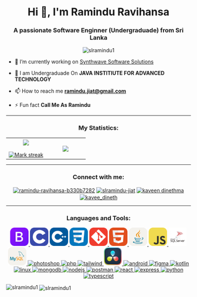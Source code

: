 <h1 align="center">Hi 👋, I'm Ramindu Ravihansa</h1>
<h3 align="center">A passionate Software Enginner (Undergraduade) from Sri Lanka</h3>

<p align="center"> <img src="https://komarev.com/ghpvc/?username=slramindu1&label=Profile%20views&color=0e75b6&style=flat" alt="slramindu1" /> </p>

- 🔭 I’m currently working on [Synthwave Software Solutions](https://synthwavesolutions.com/)

- 🌱 I am Undergraduade On **JAVA INSTITIUTE FOR ADVANCED TECHNOLOGY**

- 📫 How to reach me **ramindu.jiat@gmail.com**

- ⚡ Fun fact **Call Me As Ramindu**
---
<h3 align="center">My Statistics:</h3>
<markdown-accessiblity-table data-catalyst=""><table align="center">
<tbody><tr border="none">
<td width="50%" align="center">
  <a target="_blank" rel="noopener noreferrer nofollow" href="https://camo.githubusercontent.com/995ec8ecda7aa75dba25b3c206a5e30d945d353db7d414a4be25547a77bf4c5c/68747470733a2f2f6769746875622d726561646d652d73746174732e76657263656c2e6170702f6170693f757365726e616d653d5363617231313039267468656d653d6461726b2673686f775f69636f6e733d7472756526636f756e745f707269766174653d74727565" previewlistener="true"><img align="center" src="https://camo.githubusercontent.com/995ec8ecda7aa75dba25b3c206a5e30d945d353db7d414a4be25547a77bf4c5c/68747470733a2f2f6769746875622d726561646d652d73746174732e76657263656c2e6170702f6170693f757365726e616d653d5363617231313039267468656d653d6461726b2673686f775f69636f6e733d7472756526636f756e745f707269766174653d74727565" data-canonical-src="https://github-readme-stats.vercel.app/api?username=Scar1109&amp;theme=dark&amp;show_icons=true&amp;count_private=true" style="max-width: 100%;"></a>
  <br><br>
  <a target="_blank" rel="noopener noreferrer nofollow" href="https://camo.githubusercontent.com/fa80504be3194887d3c48af6c9a4a375baf804978bd05426f860d69990dbaf5b/68747470733a2f2f6769746875622d726561646d652d73747265616b2d73746174732e6865726f6b756170702e636f6d2f3f757365723d5363617231313039267468656d653d6461726b26686964655f626f726465723d66616c7365" previewlistener="true"><img title="🔥 Get streak stats for your profile at git.io/streak-stats" alt="Mark streak" src="https://camo.githubusercontent.com/fa80504be3194887d3c48af6c9a4a375baf804978bd05426f860d69990dbaf5b/68747470733a2f2f6769746875622d726561646d652d73747265616b2d73746174732e6865726f6b756170702e636f6d2f3f757365723d5363617231313039267468656d653d6461726b26686964655f626f726465723d66616c7365" data-canonical-src="https://github-readme-streak-stats.herokuapp.com/?user=Scar1109&amp;theme=dark&amp;hide_border=false" style="max-width: 100%;"></a> 
</td>
<td width="50%" align="center">
  <a target="_blank" rel="noopener noreferrer nofollow" href="https://camo.githubusercontent.com/4445665e8a2c846d57516abeb007e8ec529ff73fc08f65b46d96e26118c01e97/68747470733a2f2f6769746875622d726561646d652d73746174732e616e7572616768617a7261312e76657263656c2e6170702f6170692f746f702d6c616e67732f3f757365726e616d653d5363617231313039267468656d653d6461726b26686964655f626f726465723d66616c7365266e6f2d62673d74727565266e6f2d6672616d653d74727565266c616e67735f636f756e743d3130" previewlistener="true"><img align="center" src="https://camo.githubusercontent.com/4445665e8a2c846d57516abeb007e8ec529ff73fc08f65b46d96e26118c01e97/68747470733a2f2f6769746875622d726561646d652d73746174732e616e7572616768617a7261312e76657263656c2e6170702f6170692f746f702d6c616e67732f3f757365726e616d653d5363617231313039267468656d653d6461726b26686964655f626f726465723d66616c7365266e6f2d62673d74727565266e6f2d6672616d653d74727565266c616e67735f636f756e743d3130" data-canonical-src="https://github-readme-stats.anuraghazra1.vercel.app/api/top-langs/?username=Scar1109&amp;theme=dark&amp;hide_border=false&amp;no-bg=true&amp;no-frame=true&amp;langs_count=10" style="max-width: 100%;"></a>
  </td>
</tr>
</tbody></table></markdown-accessiblity-table>

---

<h3 align="center">Connect with me:</h3>

<p align="center">
<a href="https://linkedin.com/in/ramindu-ravihansa-b330b7282" target="blank"><img align="center" src="https://github.com/Scar1109/skill-icons/blob/main/icons/LinkedIn.svg" alt="ramindu-ravihansa-b330b7282" height="50" width="50" /></a>
<a href="https://www.youtube.com/@ramindu-jiat" rel="nofollow" previewlistener="true"><img align="center" src="https://camo.githubusercontent.com/41db6f3fb12d9a8ec2d81120896de3e6883dd3b5674c431fe36f1208e8e8f626/68747470733a2f2f7374617469632d30302e69636f6e6475636b2e636f6d2f6173736574732e30302f796f75747562652d69636f6e2d3230343878323034382d67656470326963792e706e67" alt="slramindu-jiat" height="50" width="50" data-canonical-src="https://static-00.iconduck.com/assets.00/youtube-icon-2048x2048-gedp2icy.png" style="max-width: 100%;"></a>
<a href="https://www.facebook.com/share/xyt62x1zoiTSd81h/?mibextid=qi2Omg" rel="nofollow" previewlistener="true"><img align="center" src="https://raw.githubusercontent.com/rahuldkjain/github-profile-readme-generator/master/src/images/icons/Social/facebook.svg" alt="kaveen dinethma" height="50" width="50" style="max-width: 100%;"></a>
<a href="https://www.instagram.com/ravihansaramindu?igsh=OTd1Ynh4M3Q0emZ6" rel="nofollow" previewlistener="true"><img align="center" src="https://camo.githubusercontent.com/9fc5d399b5d09185ba4971ca8ff2fc2d7d086bdda8b1eb5515f48afa79d8c7cb/68747470733a2f2f7777772e656469676974616c6167656e63792e636f6d2e61752f77702d636f6e74656e742f75706c6f6164732f6e65772d496e7374616772616d2d69636f6e2d706e672d66756c6c2d636f6c6f75722e706e67" alt="kavee_dineth" height="50" width="50" data-canonical-src="https://www.edigitalagency.com.au/wp-content/uploads/new-Instagram-icon-png-full-colour.png" style="max-width: 100%;"></a>
</p>

---
<h3 align="center">Languages and Tools:</h3>
<p align="center" dir="auto"> <a href="https://getbootstrap.com" rel="nofollow" previewlistener="true"> <img src="https://github.com/tandpfun/skill-icons/raw/main/icons/Bootstrap.svg" alt="bootstrap" width="50" height="50" style="max-width: 100%;"> </a> <a href="https://www.cprogramming.com/" rel="nofollow" previewlistener="true"> <img src="https://github.com/tandpfun/skill-icons/raw/main/icons/C.svg" alt="c" width="50" height="50" style="max-width: 100%;"> </a> <a href="https://www.w3schools.com/cpp/" rel="nofollow" previewlistener="true"> <img src="https://github.com/tandpfun/skill-icons/raw/main/icons/CPP.svg" alt="cplusplus" width="50" height="50" style="max-width: 100%;"> </a> <a href="https://www.w3schools.com/css/" rel="nofollow" previewlistener="true"> <img src="https://github.com/tandpfun/skill-icons/raw/main/icons/CSS.svg" alt="css3" width="50" height="50" style="max-width: 100%;"> </a> <a href="https://git-scm.com/" rel="nofollow" previewlistener="true"> <img src="https://github.com/tandpfun/skill-icons/raw/main/icons/Git.svg" alt="git" width="50" height="50" style="max-width: 100%;"> </a> <a href="https://www.w3.org/html/" rel="nofollow" previewlistener="true"> <img src="https://github.com/tandpfun/skill-icons/raw/main/icons/HTML.svg" alt="html5" width="50" height="50" style="max-width: 100%;"> </a> <a href="https://www.java.com" rel="nofollow" previewlistener="true"> <img src="https://github.com/tandpfun/skill-icons/raw/main/icons/Java-Light.svg" alt="java" width="50" height="50" style="max-width: 100%;"> </a> <a href="https://developer.mozilla.org/en-US/docs/Web/JavaScript" rel="nofollow" previewlistener="true"> <img src="https://github.com/tandpfun/skill-icons/raw/main/icons/JavaScript.svg" alt="javascript" width="50" height="50" style="max-width: 100%;"> </a> <a href="https://www.microsoft.com/en-us/sql-server" rel="nofollow" previewlistener="true"> <img src="https://github.com/Scar1109/skill-icons/raw/Scar1109/icons/microsoftSQL.svg" alt="mssql" width="50" height="50" style="max-width: 100%;"> </a> <a href="https://www.mysql.com/" rel="nofollow" previewlistener="true"> <img src="https://github.com/tandpfun/skill-icons/raw/main/icons/MySQL-Light.svg" alt="mysql" width="50" height="50" style="max-width: 100%;"> </a> <a href="https://www.photoshop.com/en" rel="nofollow" previewlistener="true"> <img src="https://github.com/Scar1109/skill-icons/raw/Scar1109/icons/Photoshop.svg" alt="photoshop" width="50" height="50" style="max-width: 100%;"> </a> <a href="https://www.php.net" rel="nofollow" previewlistener="true"> <img src="https://github.com/Scar1109/skill-icons/raw/Scar1109/icons/PHP-Light.svg" alt="php" width="50" height="50" style="max-width: 100%;"> </a> <a href="https://tailwindcss.com/" rel="nofollow" previewlistener="true"> <img src="https://github.com/Scar1109/skill-icons/raw/Scar1109/icons/TailwindCSS-Light.svg" alt="tailwind" width="50" height="50" style="max-width: 100%;"> </a> <a href="https://www.blackmagicdesign.com/products/davinciresolve" rel="nofollow" previewlistener="true"> <img src="https://github.com/Scar1109/skill-icons/raw/Scar1109/icons/DavinchiResolve.svg" alt="DavinchiResolve" width="50" height="50" style="max-width: 100%;"> </a> <a href="https://developer.android.com" rel="nofollow" previewlistener="true"> <img src="https://github.com/Scar1109/skill-icons/raw/main/icons/AndroidStudio-Light.svg" alt="android" width="50" height="50" style="max-width: 100%;"> </a> <a href="https://www.figma.com/" rel="nofollow" previewlistener="true"> <img src="https://github.com/Scar1109/skill-icons/raw/main/icons/Figma-Light.svg" alt="figma" width="50" height="50" style="max-width: 100%;"> </a> <a href="https://kotlinlang.org" rel="nofollow" previewlistener="true"> <img src="https://github.com/Scar1109/skill-icons/raw/main/icons/Kotlin-Light.svg" alt="kotlin" width="50" height="50" style="max-width: 100%;"> </a> <a href="https://www.linux.org/" rel="nofollow" previewlistener="true"> <img src="https://github.com/Scar1109/skill-icons/raw/main/icons/Linux-Light.svg" alt="linux" width="50" height="50" style="max-width: 100%;"> </a> <a href="https://www.mongodb.com/" rel="nofollow" previewlistener="true"> <img src="https://github.com/Scar1109/skill-icons/raw/main/icons/MongoDB.svg" alt="mongodb" width="50" height="50" style="max-width: 100%;"> </a> <a href="https://nodejs.org" rel="nofollow" previewlistener="true"> <img src="https://github.com/Scar1109/skill-icons/raw/main/icons/NodeJS-Light.svg" alt="nodejs" width="50" height="50" style="max-width: 100%;"> </a> <a href="https://postman.com" rel="nofollow" previewlistener="true"> <img src="https://github.com/Scar1109/skill-icons/raw/main/icons/Postman.svg" alt="postman" width="50" height="50" style="max-width: 100%;"> </a> <a href="https://reactjs.org/" rel="nofollow" previewlistener="true"> <img src="https://github.com/Scar1109/skill-icons/raw/main/icons/React-Light.svg" alt="react" width="50" height="50" style="max-width: 100%;"> </a> <a href="https://expressjs.com" rel="nofollow" previewlistener="true"> <img src="https://github.com/Scar1109/skill-icons/raw/main/icons/ExpressJS-Light.svg" alt="express" width="50" height="50" style="max-width: 100%;"> </a> <a href="https://www.python.org" rel="nofollow" previewlistener="true"> <img src="https://github.com/Scar1109/skill-icons/raw/main/icons/Python-Light.svg" alt="python" width="50" height="50" style="max-width: 100%;"> </a> <a href="https://www.typescriptlang.org/" rel="nofollow" previewlistener="true"> <img src="https://github.com/Scar1109/skill-icons/raw/main/icons/TypeScript.svg" alt="typescript" width="50" height="50" style="max-width: 100%;"> </a> </p>

<p><img align="left" src="https://github-readme-stats.vercel.app/api/top-langs?username=slramindu1&show_icons=true&locale=en&layout=compact" alt="slramindu1" /></p>

<p>&nbsp;<img align="center" src="https://github-readme-stats.vercel.app/api?username=slramindu1&show_icons=true&locale=en" alt="slramindu1" /></p>
